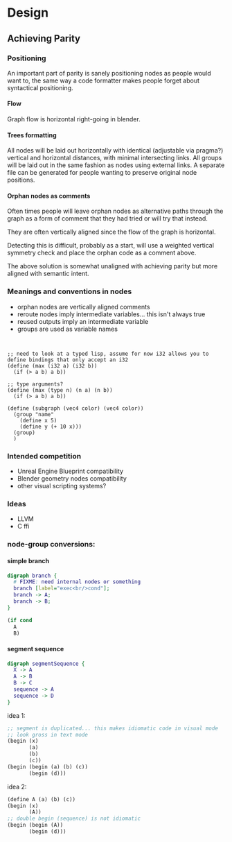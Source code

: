 
# Design

## Achieving Parity

### Positioning

An important part of parity is sanely positioning nodes as people would want to, the same way a code formatter makes people
forget about syntactical positioning.

#### Flow

Graph flow is horizontal right-going in blender.

#### Trees formatting

All nodes will be laid out horizontally with identical (adjustable via pragma?) vertical and horizontal distances,
with minimal intersecting links.
All groups will be laid out in the same fashion as nodes using external links.
A separate file can be generated for people wanting to preserve original node positions.

#### Orphan nodes as comments

<!-- I suppose I need screenshots... -->

Often times people will leave orphan nodes as alternative paths through the graph as a form of
comment that they had tried or will try that instead.

They are often vertically aligned since the flow of the graph is horizontal.

Detecting this is difficult, probably as a start, will use a weighted vertical symmetry check
and place the orphan code as a comment above.

The above solution is somewhat unaligned with achieving parity but more aligned with semantic intent.

### Meanings and conventions in nodes

- orphan nodes are vertically aligned comments
- reroute nodes imply intermediate variables... this isn't always true
- reused outputs imply an intermediate variable
- groups are used as variable names

```graphlang


;; need to look at a typed lisp, assume for now i32 allows you to define bindings that only accept an i32
(define (max (i32 a) (i32 b))
  (if (> a b) a b))

;; type arguments?
(define (max (type n) (n a) (n b))
  (if (> a b) a b))

(define (subgraph (vec4 color) (vec4 color))
  (group "name"
    (define x 5)
    (define y (+ 10 x)))
  (group)
  )
```

### Intended competition

- Unreal Engine Blueprint compatibility
- Blender geometry nodes compatibility
- other visual scripting systems?

### Ideas

- LLVM
- C ffi

### node-group conversions:

#### simple branch

```dot
digraph branch {
  # FIXME: need internal nodes or something
  branch [label="exec<br/>cond"];
  branch -> A;
  branch -> B;
}
```

```lisp
(if cond
  A
  B)
```

#### segment sequence

```dot
digraph segmentSequence {
  X -> A
  A -> B
  B -> C
  sequence -> A
  sequence -> D
}
```

idea 1:

```lisp
;; segment is duplicated... this makes idiomatic code in visual mode
;; look gross in text mode
(begin (x)
       (a)
       (b)
       (c))
(begin (begin (a) (b) (c))
       (begin (d)))
```

idea 2:
```lisp
(define A (a) (b) (c))
(begin (x)
       (A))
;; double begin (sequence) is not idiomatic
(begin (begin (A))
       (begin (d)))
```

